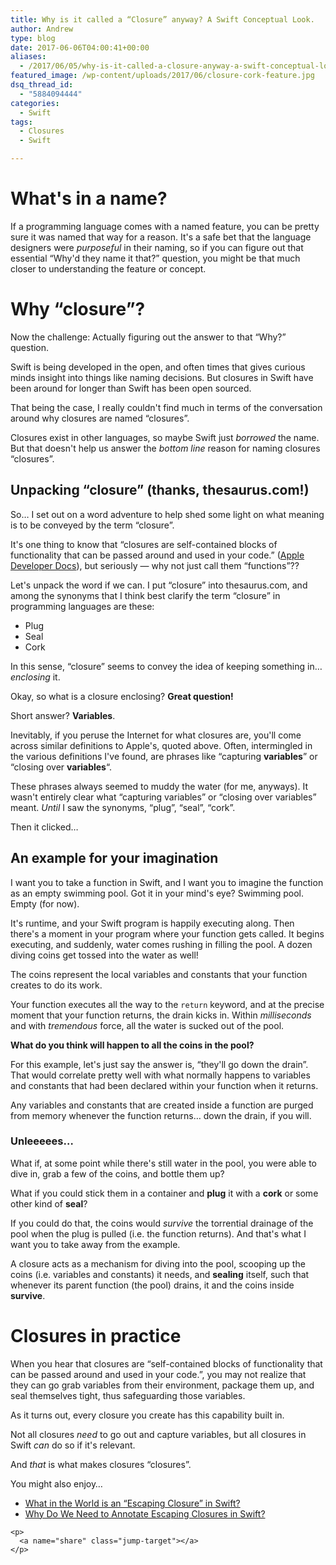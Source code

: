 ```yaml
---
title: Why is it called a “Closure” anyway? A Swift Conceptual Look.
author: Andrew
type: blog
date: 2017-06-06T04:00:41+00:00
aliases:
  - /2017/06/05/why-is-it-called-a-closure-anyway-a-swift-conceptual-look/
featured_image: /wp-content/uploads/2017/06/closure-cork-feature.jpg
dsq_thread_id:
  - "5884094444"
categories:
  - Swift
tags:
  - Closures
  - Swift

---
```

<a name="whats-in-a-name" class="jump-target"></a>

# What's in a name?

If a programming language comes with a named feature, you can be pretty sure it was named that way for a reason. It's a safe bet that the language designers were _purposeful_ in their naming, so if you can figure out that essential &#8220;Why'd they name it that?&#8221; question, you might be that much closer to understanding the feature or concept.


<a name="why-closure" class="jump-target"></a>

# Why &#8220;closure&#8221;?

Now the challenge: Actually figuring out the answer to that &#8220;Why?&#8221; question.

Swift is being developed in the open, and often times that gives curious minds insight into things like naming decisions. But closures in Swift have been around for longer than Swift has been open sourced.

That being the case, I really couldn't find much in terms of the conversation around why closures are named &#8220;closures&#8221;.

Closures exist in other languages, so maybe Swift just _borrowed_ the name. But that doesn't help us answer the _bottom line_ reason for naming closures &#8220;closures&#8221;.

<a name="unpacking" class="jump-target"></a>

## Unpacking &#8220;closure&#8221; (thanks, thesaurus.com!)

So&#8230; I set out on a word adventure to help shed some light on what meaning is to be conveyed by the term &#8220;closure&#8221;.

It's one thing to know that &#8220;closures are self-contained blocks of functionality that can be passed around and used in your code.&#8221; ([Apple Developer Docs][1]), but seriously &#8212; why not just call them &#8220;functions&#8221;??

Let's unpack the word if we can. I put &#8220;closure&#8221; into thesaurus.com, and among the synonyms that I think best clarify the term &#8220;closure&#8221; in programming languages are these:

  * Plug
  * Seal
  * Cork

In this sense, &#8220;closure&#8221; seems to convey the idea of keeping something in&#8230; _enclosing_ it.

Okay, so what is a closure enclosing? **Great question!**

Short answer? **Variables**.

Inevitably, if you peruse the Internet for what closures are, you'll come across similar definitions to Apple's, quoted above. Often, intermingled in the various definitions I've found, are phrases like &#8220;capturing **variables**&#8221; or &#8220;closing over **variables**&#8220;.

These phrases always seemed to muddy the water (for me, anyways). It wasn't entirely clear what &#8220;capturing variables&#8221; or &#8220;closing over variables&#8221; meant. _Until_ I saw the synonyms, &#8220;plug&#8221;, &#8220;seal&#8221;, &#8220;cork&#8221;.

Then it clicked&#8230;

<a name="example" class="jump-target"></a>

## An example for your imagination

I want you to take a function in Swift, and I want you to imagine the function as an empty swimming pool. Got it in your mind's eye? Swimming pool. Empty (for now).

It's runtime, and your Swift program is happily executing along. Then there's a moment in your program where your function gets called. It begins executing, and suddenly, water comes rushing in filling the pool. A dozen diving coins get tossed into the water as well!

The coins represent the local variables and constants that your function creates to do its work.

Your function executes all the way to the `return` keyword, and at the precise moment that your function returns, the drain kicks in. Within _milliseconds_ and with _tremendous_ force, all the water is sucked out of the pool.

**What do you think will happen to all the coins in the pool?**

For this example, let's just say the answer is, &#8220;they'll go down the drain&#8221;. That would correlate pretty well with what normally happens to variables and constants that had been declared within your function when it returns.

Any variables and constants that are created inside a function are purged from memory whenever the function returns&#8230; down the drain, if you will.

### Unleeeees&#8230;

What if, at some point while there's still water in the pool, you were able to dive in, grab a few of the coins, and bottle them up?

What if you could stick them in a container and **plug** it with a **cork** or some other kind of **seal**?

If you could do that, the coins would _survive_ the torrential drainage of the pool when the plug is pulled (i.e. the function returns). And that's what I want you to take away from the example.

A closure acts as a mechanism for diving into the pool, scooping up the coins (i.e. variables and constants) it needs, and **sealing** itself, such that whenever its parent function (the pool) drains, it and the coins inside **survive**.

<a name="in-practice" class="jump-target"></a>

# Closures in practice

When you hear that closures are &#8220;self-contained blocks of functionality that can be passed around and used in your code.&#8221;, you may not realize that they can go grab variables from their environment, package them up, and seal themselves tight, thus safeguarding those variables.

As it turns out, every closure you create has this capability built in.

Not all closures _need_ to go out and capture variables, but all closures in Swift _can_ do so if it's relevant.

And _that_ is what makes closures &#8220;closures&#8221;.

<a name="related" class="jump-target"></a>

<div class="resources">
  <div class="resources-header">
    You might also enjoy&#8230;
  </div>
  
  <ul class="resources-content">
    <li>
      <i class="fa fa-angle-right"></i> <a href="https://www.andrewcbancroft.com/2017/04/26/what-in-the-world-is-an-escaping-closure-in-swift/" title="What in the World is an “Escaping Closure” in Swift?">What in the World is an “Escaping Closure” in Swift?</a>
    </li>
    <li>
      <i class="fa fa-angle-right"></i> <a href="https://www.andrewcbancroft.com/2017/05/11/why-do-we-need-to-annotate-escaping-closures-in-swift/" title="Why Do We Need to Annotate Escaping Closures in Swift?">Why Do We Need to Annotate Escaping Closures in Swift?</a>
    </li></div> 
    
    <p>
      <a name="share" class="jump-target"></a>
    </p>

 [1]: https://developer.apple.com/library/content/documentation/Swift/Conceptual/Swift_Programming_Language/Closures.html